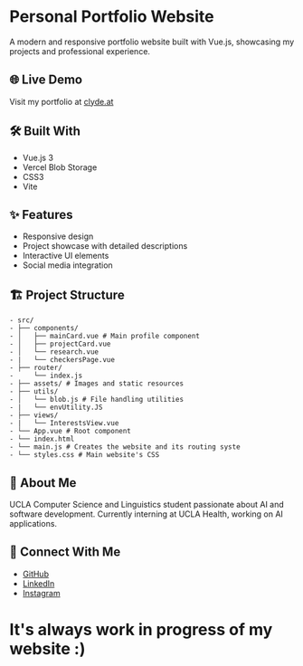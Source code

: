 # Personal Portfolio Website

A modern and responsive portfolio website built with Vue.js, showcasing my projects and professional experience.

## 🌐 Live Demo

Visit my portfolio at [clyde.at](https://clyde.at)

## 🛠️ Built With

- Vue.js 3
- Vercel Blob Storage
- CSS3
- Vite

## ✨ Features

- Responsive design
- Project showcase with detailed descriptions
- Interactive UI elements
- Social media integration

## 🏗️ Project Structure
```
- src/
- ├── components/
- │   ├── mainCard.vue # Main profile component
- │   ├── projectCard.vue
- │   └── research.vue
- |   └── checkersPage.vue
- ├── router/
-     └── index.js
- ├── assets/ # Images and static resources
- ├── utils/
- │   └── blob.js # File handling utilities
- |   └── envUtility.JS
- ├── views/
- |   └── InterestsView.vue
- └── App.vue # Root component
- └── index.html
- └── main.js # Creates the website and its routing syste
- └── styles.css # Main website's CSS
```

## 👤 About Me

UCLA Computer Science and Linguistics student passionate about AI and software development. Currently interning at UCLA Health, working on AI applications.

## 🔗 Connect With Me

- [GitHub](https://github.com/Clyde0513)
- [LinkedIn](https://www.linkedin.com/in/clydevillacrusis/)
- [Instagram](https://www.instagram.com/sagec1313/)

# It's always work in progress of my website :)
